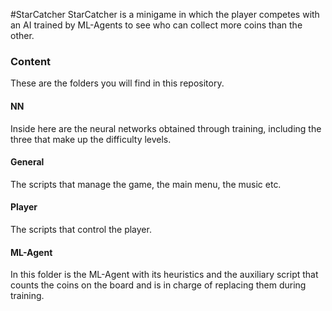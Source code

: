 #StarCatcher
StarCatcher is a minigame in which the player competes with an AI trained by ML-Agents to see who can collect more coins than the other.

### Content
These are the folders you will find in this repository.

#### NN
Inside here are the neural networks obtained through training, including the three that make up the difficulty levels.

#### General

The scripts that manage the game, the main menu, the music etc.

#### Player

The scripts that control the player.

#### ML-Agent

In this folder is the ML-Agent with its heuristics and the auxiliary script that counts the coins on the board and is in charge of replacing them during training.
